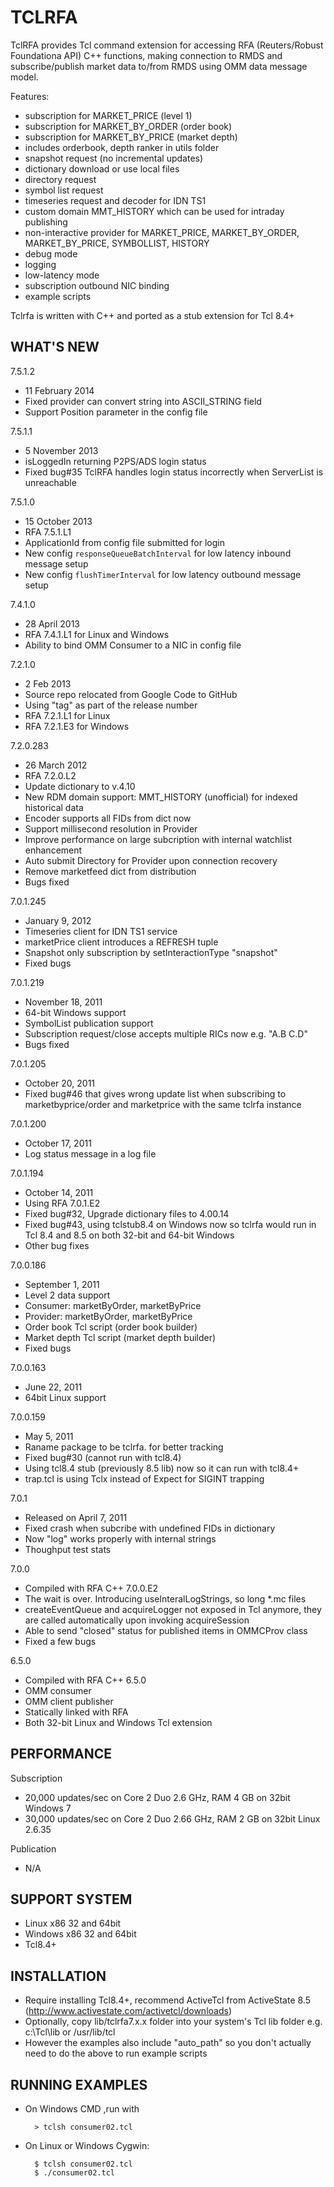 TCLRFA
======

TclRFA provides Tcl command extension for accessing RFA (Reuters/Robust Foundationa API)
C++ functions, making connection to RMDS and subscribe/publish market data to/from RMDS
using OMM data message model.

Features:
* subscription for MARKET_PRICE (level 1)
* subscription for MARKET_BY_ORDER (order book)
* subscription for MARKET_BY_PRICE (market depth)
* includes orderbook, depth ranker in utils folder
* snapshot request (no incremental updates)
* dictionary download or use local files
* directory request
* symbol list request
* timeseries request and decoder for IDN TS1
* custom domain MMT_HISTORY which can be used for intraday publishing
* non-interactive provider for MARKET_PRICE, MARKET_BY_ORDER, MARKET_BY_PRICE, SYMBOLLIST, HISTORY
* debug mode
* logging
* low-latency mode
* subscription outbound NIC binding
* example scripts

Tclrfa is written with C++ and ported as a stub extension for Tcl 8.4+

WHAT'S NEW
----------
7.5.1.2
* 11 February 2014
* Fixed provider can convert string into ASCII_STRING field
* Support Position parameter in the config file

7.5.1.1
* 5 November 2013
* isLoggedIn returning P2PS/ADS login status
* Fixed bug#35 TclRFA handles login status incorrectly when ServerList is unreachable

7.5.1.0
* 15 October 2013
* RFA 7.5.1.L1
* ApplicationId from config file submitted for login
* New config `responseQueueBatchInterval` for low latency inbound message setup
* New config `flushTimerInterval` for low latency outbound message setup
  
7.4.1.0
* 28 April 2013
* RFA 7.4.1.L1 for Linux and Windows
* Ability to bind OMM Consumer to a NIC in config file

7.2.1.0
* 2 Feb 2013
* Source repo relocated from Google Code to GitHub
* Using "tag" as part of the release number
* RFA 7.2.1.L1 for Linux
* RFA 7.2.1.E3 for Windows
    
7.2.0.283
* 26 March 2012
* RFA 7.2.0.L2
* Update dictionary to v.4.10
* New RDM domain support: MMT_HISTORY (unofficial) for indexed historical data
* Encoder supports all FIDs from dict now
* Support millisecond resolution in Provider
* Improve performance on large subcription with internal watchlist enhancement
* Auto submit Directory for Provider upon connection recovery
* Remove marketfeed dict from distribution
* Bugs fixed

7.0.1.245
* January 9, 2012
* Timeseries client for IDN TS1 service
* marketPrice client introduces a REFRESH tuple
* Snapshot only subscription by setInteractionType "snapshot"
* Fixed bugs

7.0.1.219
* November 18, 2011
* 64-bit Windows support
* SymbolList publication support
* Subscription request/close accepts multiple RICs now e.g. "A.B C.D"
* Bugs fixed

7.0.1.205
* October 20, 2011
* Fixed bug#46 that gives wrong update list when subscribing to marketbyprice/order
      and marketprice with the same tclrfa instance

7.0.1.200
* October 17, 2011
* Log status message in a log file

7.0.1.194
* October 14, 2011
* Using RFA 7.0.1.E2
* Fixed bug#32, Upgrade dictionary files to 4.00.14
* Fixed bug#43, using tclstub8.4 on Windows now so tclrfa would run
      in Tcl 8.4 and 8.5 on both 32-bit and 64-bit Windows
* Other bug fixes

7.0.0.186
* September 1, 2011
* Level 2 data support
* Consumer: marketByOrder, marketByPrice
* Provider: marketByOrder, marketByPrice
* Order book Tcl script (order book builder)
* Market depth Tcl script (market depth builder)
* Fixed bugs
    
7.0.0.163
* June 22, 2011
* 64bit Linux support

7.0.0.159
* May 5, 2011
* Raname package to be tclrfa<rfaversion>.<build> for better tracking
* Fixed bug#30 (cannot run with tcl8.4)
* Using tcl8.4 stub (previously 8.5 lib) now so it can run with tcl8.4+
* trap.tcl is using Tclx instead of Expect for SIGINT trapping
    
7.0.1
* Released on April 7, 2011
* Fixed crash when subcribe with undefined FIDs in dictionary
* Now "log" works properly with internal strings
* Thoughput test stats
    
7.0.0
* Compiled with RFA C++ 7.0.0.E2
* The wait is over. Introducing useInteralLogStrings, so long *.mc files
* createEventQueue and acquireLogger not exposed in Tcl anymore,
      they are called automatically upon invoking acquireSession
* Able to send "closed" status for published items in OMMCProv class
* Fixed a few bugs
    
6.5.0
* Compiled with RFA C++ 6.5.0
* OMM consumer
* OMM client publisher
* Statically linked with RFA
* Both 32-bit Linux and Windows Tcl extension

PERFORMANCE
-----------
Subscription
* 20,000 updates/sec on Core 2 Duo 2.6 GHz, RAM 4 GB on 32bit Windows 7
* 30,000 updates/sec on Core 2 Duo 2.66 GHz, RAM 2 GB on 32bit Linux 2.6.35

Publication
* N/A

SUPPORT SYSTEM
--------------
* Linux x86 32 and 64bit
* Windows x86 32 and 64bit
* Tcl8.4+

INSTALLATION
------------
* Require installing Tcl8.4+, recommend ActiveTcl from ActiveState 8.5 (http://www.activestate.com/activetcl/downloads)
* Optionally, copy lib/tclrfa7.x.x folder into your system's Tcl lib folder e.g. c:\Tcl\lib or /usr/lib/tcl
* However the examples also include "auto_path" so you don't actually need to do the above to run example scripts

RUNNING EXAMPLES
----------------
* On Windows CMD ,run with
    
        > tclsh consumer02.tcl
        
* On Linux or Windows Cygwin:
    
        $ tclsh consumer02.tcl
        $ ./consumer02.tcl

